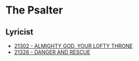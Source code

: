 # The Psalter

## Lyricist

- [21302 - ALMIGHTY GOD, YOUR LOFTY THRONE](/hymns/21302.md)
- [21326 - DANGER AND RESCUE](/hymns/21326.md)

